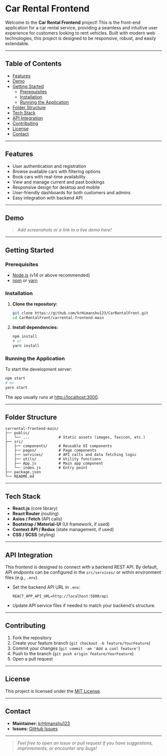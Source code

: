# Car Rental Frontend

Welcome to the **Car Rental Frontend** project! This is the front-end application for a car rental service, providing a seamless and intuitive user experience for customers looking to rent vehicles. Built with modern web technologies, this project is designed to be responsive, robust, and easily extendable.

---

## Table of Contents

- [Features](#features)
- [Demo](#demo)
- [Getting Started](#getting-started)
  - [Prerequisites](#prerequisites)
  - [Installation](#installation)
  - [Running the Application](#running-the-application)
- [Folder Structure](#folder-structure)
- [Tech Stack](#tech-stack)
- [API Integration](#api-integration)
- [Contributing](#contributing)
- [License](#license)
- [Contact](#contact)

---

## Features

- User authentication and registration
- Browse available cars with filtering options
- Book cars with real-time availability
- View and manage current and past bookings
- Responsive design for desktop and mobile
- User-friendly dashboards for both customers and admins
- Easy integration with backend API

---

## Demo

> _Add screenshots or a link to a live demo here!_

---

## Getting Started

### Prerequisites

- [Node.js](https://nodejs.org/en/) (v14 or above recommended)
- [npm](https://www.npmjs.com/) or [yarn](https://yarnpkg.com/)

### Installation

1. **Clone the repository:**
   ```bash
   git clone https://github.com/krHimanshu123/CarRentalFront.git
   cd CarRentalFront/carrental-frontend-main
   ```

2. **Install dependencies:**
   ```bash
   npm install
   # or
   yarn install
   ```

### Running the Application

To start the development server:

```bash
npm start
# or
yarn start
```

The app usually runs at [http://localhost:3000](http://localhost:3000).

---

## Folder Structure

```
carrental-frontend-main/
├── public/
│   └── ...             # Static assets (images, favicon, etc.)
├── src/
│   ├── components/     # Reusable UI components
│   ├── pages/          # Page components
│   ├── services/       # API calls and data fetching logic
│   ├── utils/          # Utility functions
│   ├── App.js          # Main app component
│   └── index.js        # Entry point
├── package.json
└── README.md
```

---

## Tech Stack

- **React.js** (core library)
- **React Router** (routing)
- **Axios / Fetch** (API calls)
- **Bootstrap / Material-UI** (UI framework, if used)
- **Context API / Redux** (state management, if used)
- **CSS / SCSS** (styling)

---

## API Integration

This frontend is designed to connect with a backend REST API. By default, API endpoints can be configured in the `src/services/` or within environment files (e.g., `.env`).

- Set the backend API URL in `.env`:
  ```
  REACT_APP_API_URL=http://localhost:5000/api
  ```

- Update API service files if needed to match your backend's structure.

---

## Contributing

1. Fork the repository
2. Create your feature branch (`git checkout -b feature/YourFeature`)
3. Commit your changes (`git commit -am 'Add a cool feature'`)
4. Push to the branch (`git push origin feature/YourFeature`)
5. Open a pull request

---

## License

This project is licensed under the [MIT License](LICENSE).

---

## Contact

- **Maintainer:** [krHimanshu123](https://github.com/krHimanshu123)
- **Issues:** [GitHub Issues](https://github.com/krHimanshu123/CarRentalFront/issues)

---

> _Feel free to open an issue or pull request if you have suggestions, improvements, or encounter any bugs!_
